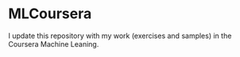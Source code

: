 # MLCoursera
I update this repository with my work (exercises and samples) in the Coursera Machine Leaning.